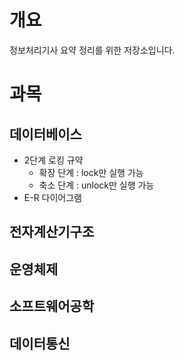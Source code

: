 # 개요
정보처리기사 요약 정리를 위한 저장소입니다.

# 과목
## 데이터베이스
- 2단계 로킹 규약
  - 확장 단계 : lock만 실행 가능
  - 축소 단계 : unlock만 실행 가능
- E-R 다이어그램

## 전자계산기구조

## 운영체제

## 소프트웨어공학

## 데이터통신
